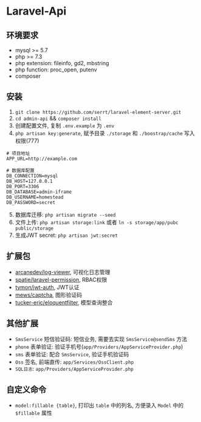 # Laravel-Api

## 环境要求

- mysql >= 5.7
- php >= 7.3
- php extension: fileinfo, gd2, mbstring
- php function: proc_open, putenv
- composer

## 安装

1. `git clone https://github.com/serrt/laravel-element-server.git`
2. `cd admin-api` && `composer install`
3. 创建配置文件, 复制 `.env.example` 为 `.env`
4. `php artisan key:generate`, 赋予目录 `./storage` 和 `./boostrap/cache` 写入权限(777)

```
# 项目地址
APP_URL=http://example.com

# 数据库配置
DB_CONNECTION=mysql
DB_HOST=127.0.0.1
DB_PORT=3306
DB_DATABASE=admin-iframe
DB_USERNAME=homestead
DB_PASSWORD=secret
```

5. 数据库迁移: `php artisan migrate --seed`
6. 文件上传: `php artisan storage:link` 或者 `ln -s storage/app/pubc public/storage`
7. 生成JWT secret: `php artisan jwt:secret`

## 扩展包

- [arcanedev/log-viewer](https://github.com/ARCANEDEV/LogViewer), 可视化日志管理
- [spatie/laravel-permission](https://github.com/spatie/laravel-permission), RBAC权限
- [tymon/jwt-auth](https://jwt-auth.readthedocs.io), JWT认证
- [mews/captcha](https://github.com/mewebstudio/captcha), 图形验证码
- [tucker-eric/eloquentfilter](https://tucker-eric.github.io/EloquentFilter), 模型查询整合

## 其他扩展

- `SmsService` 短信验证码: 短信业务, 需要去实现 `SmsService@sendSms` 方法
- `phone` 表单验证: 验证手机号(`app/Providers/AppServiceProvider.php`)
- `sms` 表单验证: 配合 `SmsService`, 验证手机验证码
- `Oss` 签名, 前端直传: `app/Services/OssClient.php`
- `SQL日志`: `app/Providers/AppServiceProvider.php`

## 自定义命令

- `model:fillable {table}`, 打印出 `table` 中的列名, 方便录入 `Model` 中的 `$fillable` 属性
